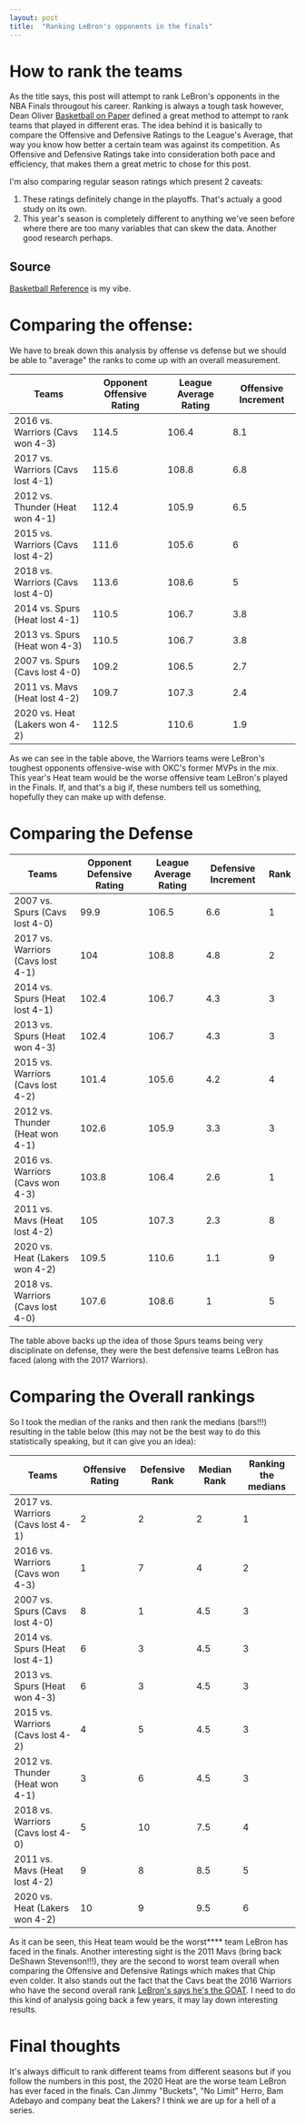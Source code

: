 ```yaml
---
layout: post
title:  "Ranking LeBron's opponents in the finals"
---
```


# How to rank the teams

As the title says, this post will attempt to rank LeBron's opponents in the NBA Finals througout his career. Ranking is always a tough task however, Dean Oliver [Basketball on Paper](https://www.amazon.com/Basketball-Paper-Rules-Performance-Analysis/dp/1574886886) defined a great method to attempt to rank teams that played in different eras. The idea behind it is basically to compare the Offensive and Defensive Ratings to the League's Average, that way you know how better a certain team was against its competition. As Offensive and Defensive Ratings take into consideration both pace and efficiency, that makes them a great metric to chose for this post.

I'm also comparing regular season ratings which present 2 caveats:
1. These ratings definitely change in the playoffs. That's actualy a good study on its own.
2. This year's season is completely different to anything we've seen before where there are too many variables that can skew the data. Another good research perhaps.

## Source
[Basketball Reference](https://www.basketball-reference.com/) is my vibe.

# Comparing the offense:
We have to break down this analysis by offense vs defense but we should be able to "average" the ranks to come up with an overall measurement.

| Teams                             | Opponent Offensive Rating | League Average Rating | Offensive Increment |
|-----------------------------------|---------------------------|-----------------------|---------------------|
| 2016 vs. Warriors (Cavs won 4-3)  | 114.5                     | 106.4                 | 8.1                 |
| 2017 vs. Warriors (Cavs lost 4-1) | 115.6                     | 108.8                 | 6.8                 |
| 2012 vs. Thunder (Heat won 4-1)   | 112.4                     | 105.9                 | 6.5                 |
| 2015 vs. Warriors (Cavs lost 4-2) | 111.6                     | 105.6                 | 6                   |
| 2018 vs. Warriors (Cavs lost 4-0) | 113.6                     | 108.6                 | 5                   |
| 2014 vs. Spurs (Heat lost 4-1)    | 110.5                     | 106.7                 | 3.8                 |
| 2013 vs. Spurs (Heat won 4-3)     | 110.5                     | 106.7                 | 3.8                 |
| 2007 vs. Spurs (Cavs lost 4-0)    | 109.2                     | 106.5                 | 2.7                 |
| 2011 vs. Mavs (Heat lost 4-2)     | 109.7                     | 107.3                 | 2.4                 |
| 2020 vs. Heat (Lakers won 4-2)    | 112.5                     | 110.6                 | 1.9                 |

As we can see in the table above, the Warriors teams were LeBron's toughest opponents offensive-wise with OKC's former MVPs in the mix. This year's Heat team would be the worse offensive team LeBron's played in the Finals. If, and that's a big if, these numbers tell us something, hopefully they can make up with defense.


# Comparing the Defense

| Teams                             | Opponent Defensive Rating | League Average Rating | Defensive Increment | Rank |
|-----------------------------------|---------------------------|-----------------------|---------------------|------|
| 2007 vs. Spurs (Cavs lost 4-0)    | 99.9                      | 106.5                 | 6.6                 | 1    |
| 2017 vs. Warriors (Cavs lost 4-1) | 104                       | 108.8                 | 4.8                 | 2    |
| 2014 vs. Spurs (Heat lost 4-1)    | 102.4                     | 106.7                 | 4.3                 | 3    |
| 2013 vs. Spurs (Heat won 4-3)     | 102.4                     | 106.7                 | 4.3                 | 3    |
| 2015 vs. Warriors (Cavs lost 4-2) | 101.4                     | 105.6                 | 4.2                 | 4    |
| 2012 vs. Thunder (Heat won 4-1)   | 102.6                     | 105.9                 | 3.3                 | 3    |
| 2016 vs. Warriors (Cavs won 4-3)  | 103.8                     | 106.4                 | 2.6                 | 1    |
| 2011 vs. Mavs (Heat lost 4-2)     | 105                       | 107.3                 | 2.3                 | 8    |
| 2020 vs. Heat (Lakers won 4-2)    | 109.5                     | 110.6                 | 1.1                 | 9    |
| 2018 vs. Warriors (Cavs lost 4-0) | 107.6                     | 108.6                 | 1                   | 5    |

The table above backs up the idea of those Spurs teams being very disciplinate on defense, they were the best defensive teams LeBron has faced (along with the 2017 Warriors).

# Comparing the Overall rankings

So I took the median of the ranks and then rank the medians (bars!!!) resulting in the table below (this may not be the best way to do this statistically speaking, but it can give you an idea):

| Teams                             | Offensive Rating | Defensive Rank | Median Rank | Ranking the medians |
|-----------------------------------|------------------|----------------|-------------|---------------------|
| 2017 vs. Warriors (Cavs lost 4-1) | 2                | 2              | 2           | 1                   |
| 2016 vs. Warriors (Cavs won 4-3)  | 1                | 7              | 4           | 2                   |
| 2007 vs. Spurs (Cavs lost 4-0)    | 8                | 1              | 4.5         | 3                   |
| 2014 vs. Spurs (Heat lost 4-1)    | 6                | 3              | 4.5         | 3                   |
| 2013 vs. Spurs (Heat won 4-3)     | 6                | 3              | 4.5         | 3                   |
| 2015 vs. Warriors (Cavs lost 4-2) | 4                | 5              | 4.5         | 3                   |
| 2012 vs. Thunder (Heat won 4-1)   | 3                | 6              | 4.5         | 3                   |
| 2018 vs. Warriors (Cavs lost 4-0) | 5                | 10             | 7.5         | 4                   |
| 2011 vs. Mavs (Heat lost 4-2)     | 9                | 8              | 8.5         | 5                   |
| 2020 vs. Heat (Lakers won 4-2)    | 10               | 9              | 9.5         | 6                   |

As it can be seen, this Heat team would be the worst**** team LeBron has faced in the finals. Another interesting sight is the 2011 Mavs (bring back DeShawn Stevenson!!!), they are the second to worst team overall when comparing the Offensive and Defensive Ratings which makes that Chip even colder.
It also stands out the fact that the Cavs beat the 2016 Warriors who have the second overall rank [LeBron's says he's the GOAT](https://www.youtube.com/watch?v=BUqh7t-Aj3c). I need to do this kind of analysis going back a few years, it may lay down interesting results. 

# Final thoughts

It's always difficult to rank different teams from different seasons but if you follow the numbers in this post, the 2020 Heat are the worse team LeBron has ever faced in the finals. Can Jimmy "Buckets", "No Limit" Herro, Bam Adebayo and company beat the Lakers? I think we are up for a hell of a series.